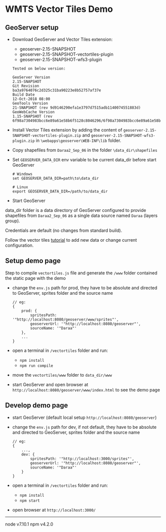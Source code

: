 # WMTS Vector Tiles Demo

## GeoServer setup

- Download GeoServer and Vector Tiles extension:

    - geoserver-2.15-SNAPSHOT
    - geoserver-2.15-SNAPSHOT-vectortiles-plugin
    - geoserver-2.15-SNAPSHOT-wfs3-plugin

    ```
    Tested on below version:

    GeoServer Version
    2.15-SNAPSHOT
    Git Revision
    ba3a9764076c2d325c31ba90223e8b52757af37e
    Build Date
    12-Oct-2018 08:00
    GeoTools Version
    21-SNAPSHOT (rev 9d9146290efa1e3797d7515adb1140074551883d)
    GeoWebCache Version
    1.15-SNAPSHOT (rev 6f98a7304983bcc6e89a61e58b6f5128c8046296/6f98a7304983bcc6e89a61e58b6f5128c8046296)
    ```

- Install Vector Tiles extension by adding the content of `geoserver-2.15-SNAPSHOT-vectortiles-plugin.zip` and `geoserver-2.15-SNAPSHOT-wfs3-plugin.zip` in `\webapps\geoserver\WEB-INF\lib` folder.

- Copy shapefiles from `Daraa2_Sep_06` in the folder `\data_dir\shapefiles`

- Set `GEOSERVER_DATA_DIR` env variable to be current data_dir before start GeoServer
    ```
    # Windows
    set GEOSERVER_DATA_DIR=path\to\data_dir
    ```

    ```
    # Linux
    export GEOSERVER_DATA_DIR=/path/to/data_dir
    ```

- Start GeoServer

data_dir folder is a data directory of GeoServer configured to provide shapefiles from `Daraa2_Sep_06` as a single data source named `Daraa` (layers group).

Credentials are default (no changes from standard build).

Follow the vector tiles [tutorial](http://docs.geoserver.org/latest/en/user/extensions/vectortiles/tutorial.html) to add new data or change current configuration.

## Setup demo page

Step to compile `vectortiles.js` file and generate the `/www` folder contained the static page with the demo

- change the `env.js` path for prod, they have to be absolute and directed to GeoServer, sprites folder and the source name
    ```
    // eg:
    {
        prod: {
            spritesPath: '"http://localhost:8080/geoserver/www/sprites"',
            geoserverUrl: '"http://localhost:8080/geoserver"',
            sourceName: '"Daraa"'
        },
        ...
    }
    ```
- open a terminal in `/vectortiles` folder and run:
    - `npm install`
    - `npm run compile`

- move the `vectortiles/www` folder to `data_dir/www`

- start GeoServer and open browser at `http://localhost:8080/geoserver/www/index.html` to see the demo page

## Develop demo page

- start GeoServer (default local setup `http://localhost:8080/geoserver`)

- change the `env.js` path for dev, if not default, they have to be absolute and directed to GeoServer, sprites folder and the source name
    ```
    // eg:
    {   
        ...,
        dev: {
            spritesPath: '"http://localhost:3000/sprites"',
            geoserverUrl: '"http://localhost:8080/geoserver"',
            sourceName: '"Daraa"'
        }
    }
    ```

- open a terminal in `/vectortiles` folder and run:
    - `npm install`
    - `npm start`

- open browser at `http://localhost:3000/`

---

node v7.10.1
npm v4.2.0
